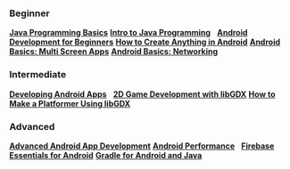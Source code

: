 ### Beginner

[**Java Programming Basics**](https://www.udacity.com/course/java-programming-basics--ud282)
[**Intro to Java Programming**](https://www.udacity.com/course/intro-to-java-programming--cs046)
&nbsp;
[**Android Development for Beginners**](https://www.udacity.com/course/android-development-for-beginners--ud837)
[**How to Create Anything in Android**](https://www.udacity.com/course/how-to-create-anything-in-android--ud802)
[**Android Basics: Multi Screen Apps**](https://www.udacity.com/course/android-basics-multi-screen-apps--ud839)
[**Android Basics: Networking**](https://www.udacity.com/course/android-basics-networking--ud843)

### Intermediate

[**Developing Android Apps**](https://www.udacity.com/course/developing-android-apps--ud853)
&nbsp;
[**2D Game Development with libGDX**](https://www.udacity.com/course/2d-game-development-with-libgdx--ud405)
[**How to Make a Platformer Using libGDX**](https://www.udacity.com/course/how-to-make-a-platformer-using-libgdx--ud406)

### Advanced

[**Advanced Android App Development**](https://www.udacity.com/course/advanced-android-app-development--ud855)
[**Android Performance**](https://www.udacity.com/course/android-performance--ud825)
&nbsp;
[**Firebase Essentials for Android**](https://www.udacity.com/course/firebase-essentials-for-android--ud009)
[**Gradle for Android and Java**](https://www.udacity.com/course/gradle-for-android-and-java--ud867)
